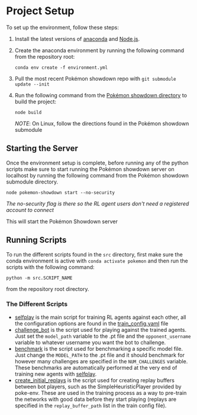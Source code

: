 # Project Setup
To set up the environment, follow these steps:

1. Install the latest versions of [anaconda](https://anaconda.org/) and [Node.js](https://nodejs.org/en/download/current).
2. Create the anaconda environment by running the following command from the repository root:

    ```conda env create -f environment.yml```
3. Pull the most recent Pokémon showdown repo with ``git submodule update --init``
4. Run the following command from the [Pokémon showdown directory](pokemon-showdown) to build the project:
   
    ```node build```

   *NOTE*: On Linux, follow the directions found in the Pokémon showdown submodule

## Starting the Server
Once the environment setup is complete, before running any of the python scripts make sure to start running the Pokémon 
showdown server on localhost by running the following command from the Pokémon showdown submodule directory.

```node pokemon-showdown start --no-security```

*The no-security flag is there so the RL agent users don't need a registered account to connect*

This will start the Pokémon Showdown server
## Running Scripts

To run the different scripts found in the `src` directory, first make sure the conda environment is active with
```conda activate pokemon``` and then run the scripts with the following command:

```python -m src.SCRIPT_NAME```

from the repository root directory. 

### The Different Scripts
* [selfplay](src/selfplay.py) is the main script for training RL agents against each other, all the configuration 
options are found in the [train_config.yaml](train_config.yaml) file
* [challenge_bot](src/challenge_bot.py) is the script used for playing against the trained agents. Just set the `model_path` variable to 
the .pt file and the `opponent_username` variable to whatever username you want the bot to challenge.
* [benchmark](src/benchmark.py) is the script used for benchmarking a specific model file. Just change the `MODEL_PATH` 
to the .pt file and it should benchmark for however many challenges are specified in the `NUM_CHALLENGES` variable. 
These benchmarks are automatically performed at the very end of training new agents with [selfplay](src/selfplay.py).
* [create_initial_replays](src/create_initial_replays.py) is the script used for creating replay buffers between bot 
players, such as the SimpleHeuristicPlayer provided by poke-env. These are used in the training process as a way to 
pre-train the networks with good data before they start playing (replays are specified in the `replay_buffer_path` list in the train config file).
